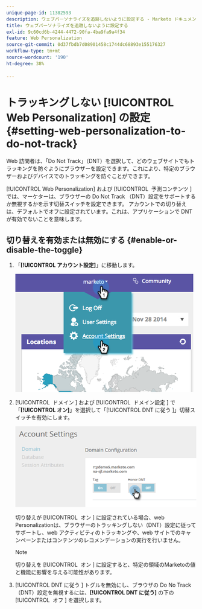 ```yaml
---
unique-page-id: 11382593
description: ウェブパーソナライズを追跡しないように設定する - Marketo ドキュメント - 製品ドキュメント
title: ウェブパーソナライズを追跡しないように設定する
exl-id: 9c60cd6b-4244-4472-90fa-4ba9fa9a4f34
feature: Web Personalization
source-git-commit: 0d37fbdb7d08901458c1744dc68893e155176327
workflow-type: tm+mt
source-wordcount: '190'
ht-degree: 38%

---
```


# トラッキングしない [!UICONTROL Web Personalization] の設定 {#setting-web-personalization-to-do-not-track}

Web 訪問者は、「Do Not Track」（DNT）を選択して、どのウェブサイトでもトラッキングを防ぐようにブラウザーを設定できます。これにより、特定のブラウザーおよびデバイスでのトラッキングを防ぐことができます。

[!UICONTROL Web Personalization] および [!UICONTROL &#x200B; 予測コンテンツ &#x200B;] では、マーケターは、ブラウザーの Do Not Track （DNT）設定をサポートするか無視するかを示す切替スイッチを設定できます。 アカウントでの切り替えは、デフォルトでオフに設定されています。これは、アプリケーションで DNT が有効でないことを意味します。

## 切り替えを有効または無効にする {#enable-or-disable-the-toggle}

1. 「**[!UICONTROL アカウント設定]**」に移動します。

   ![](assets/image2014-12-1-23-3a3-3a12.png)

1. [!UICONTROL &#x200B; ドメイン &#x200B;] および [!UICONTROL &#x200B; ドメイン設定 &#x200B;] で「**[!UICONTROL オン]**」を選択して「[!UICONTROL DNT に従う &#x200B;]」切替スイッチを有効にします。

   ![](assets/two-1.png)

   切り替えが [!UICONTROL &#x200B; オン &#x200B;] に設定されている場合、web Personalizationは、ブラウザーのトラッキングしない（DNT）設定に従ってサポートし、web アクティビティのトラッキングや、web サイトでのキャンペーンまたはコンテンツのレコメンデーションの実行を行いません。

   >[!NOTE]
   >
   >切り替えを [!UICONTROL &#x200B; オン &#x200B;] に設定すると、特定の領域のMarketoの値と機能に影響を与える可能性があります。

1. [!UICONTROL DNT に従う &#x200B;] トグルを無効にし、ブラウザの Do No Track （DNT）設定を無視するには、**[!UICONTROL DNT に従う]** の下の [!UICONTROL &#x200B; オフ &#x200B;] を選択します。
